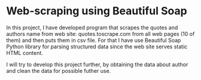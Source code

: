 # Web-scraping using Beautiful Soap

In this project, I have developed program that scrapes the quotes and authors name from web site: quotes.toscrape.com from all 
web pages (10 of them) and then puts them in csv file. For that I have use Beautiful Soap Python library for parsing structured data
since the web site serves static HTML content.

I will try to develop this project further, by obtaining the data about author and clean the data for possible futher use.
